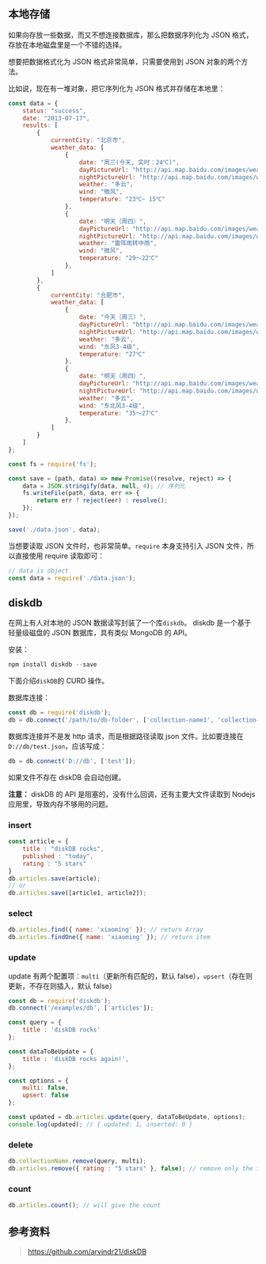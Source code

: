 
## 本地存储
如果向存放一些数据，而又不想连接数据库，那么把数据序列化为 JSON 格式，存放在本地磁盘里是一个不错的选择。

想要把数据格式化为 JSON 格式非常简单，只需要使用到 JSON 对象的两个方法。

比如说，现在有一堆对象，把它序列化为 JSON 格式并存储在本地里：

```js
const data = {
    status: "success",
    date: "2013-07-17",
    results: [
        {
            currentCity: "北京市",
            weather_data: [
                {
                    date: "周三(今天, 实时：24℃)",
                    dayPictureUrl: "http://api.map.baidu.com/images/weather/day/duoyun.png",
                    nightPictureUrl: "http://api.map.baidu.com/images/weather/night/duoyun.png",
                    weather: "多云",
                    wind: "微风",
                    temperature: "23℃~ 15℃"
                },
                {
                    date: "明天（周四）",
                    dayPictureUrl: "http://api.map.baidu.com/images/weather/day/leizhenyu.png",
                    nightPictureUrl: "http://api.map.baidu.com/images/weather/night/zhongyu.png",
                    weather: "雷阵雨转中雨",
                    wind: "微风",
                    temperature: "29～22℃"
                },
            ]
        },
        {
            currentCity: "合肥市",
            weather_data: [
                {
                    date: "今天（周三）",
                    dayPictureUrl: "http://api.map.baidu.com/images/weather/day/duoyun.png",
                    nightPictureUrl: "http://api.map.baidu.com/images/weather/night/duoyun.png",
                    weather: "多云",
                    wind: "东风3-4级",
                    temperature: "27℃"
                },
                {
                    date: "明天（周四）",
                    dayPictureUrl: "http://api.map.baidu.com/images/weather/day/duoyun.png",
                    nightPictureUrl: "http://api.map.baidu.com/images/weather/night/duoyun.png",
                    weather: "多云",
                    wind: "东北风3-4级",
                    temperature: "35～27℃"
                },
            ]
        }
    ]
};
```

```js
const fs = require('fs');

const save = (path, data) => new Promise((resolve, reject) => {
    data = JSON.stringify(data, null, 4); // 序列化
    fs.writeFile(path, data, err => {
        return err ? reject(eer) : resolve();
    });
});

save('./data.json', data);
```

当想要读取 JSON 文件时，也非常简单。`require` 本身支持引入 JSON 文件，所以直接使用  require 读取即可：

```js
// data is object
const data = require('./data.json');
```

## diskdb
在网上有人对本地的 JSON 数据读写封装了一个库`diskdb`。 diskdb 是一个基于轻量级磁盘的 JSON 数据库，具有类似 MongoDB 的 API。

安装：

```js
npm install diskdb --save
```

下面介绍`diskDB`的 CURD 操作。

数据库连接：

```js
const db = require('diskdb');
db = db.connect('/path/to/db-folder', ['collection-name1', 'collection-name2']);
```

数据库连接并不是发 http 请求，而是根据路径读取 json 文件。比如要连接在`D://db/test.json`，应该写成：

```js
db = db.connect('D://db', ['test']);
```

如果文件不存在 diskDB 会自动创建。

**注意：** diskDB 的 API 是阻塞的，没有什么回调，还有主要大文件读取到 Nodejs 应用里，导致内存不够用的问题。

### insert

```js
const article = {
    title : "diskDB rocks",
    published : "today",
    rating : "5 stars"
}
db.articles.save(article);
// or
db.articles.save([article1, article2]);
```

### select

```js
db.articles.find({ name: 'xiaoming' }); // return Array
db.articles.findOne({ name: 'xiaoming' }); // return item
```

### update
update 有两个配置项：`multi`（更新所有匹配的，默认 false），`upsert`（存在则更新，不存在则插入，默认 false）

```js
const db = require('diskdb');
db.connect('/examples/db', ['articles']);

const query = {
    title : 'diskDB rocks'
};

const dataToBeUpdate = {
    title : 'diskDB rocks again!',
};

const options = {
    multi: false,
    upsert: false
};

const updated = db.articles.update(query, dataToBeUpdate, options);
console.log(updated); // { updated: 1, inserted: 0 }
```

### delete

```js
db.collectionName.remove(query, multi);
db.articles.remove({ rating : "5 stars" }, false); // remove only the first match
```

### count

```js
db.articles.count(); // will give the count
```

## 参考资料
> https://github.com/arvindr21/diskDB

